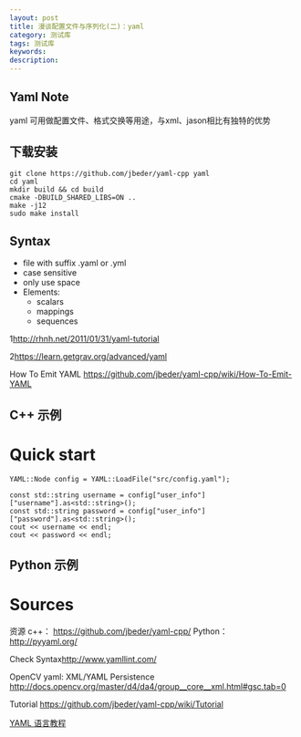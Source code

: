 ```yaml
---
layout: post
title: 漫谈配置文件与序列化(二)：yaml
category: 测试库
tags: 测试库
keywords: 
description: 
---
```


## Yaml Note
yaml 可用做配置文件、格式交换等用途，与xml、jason相比有独特的优势


## 下载安装
```
git clone https://github.com/jbeder/yaml-cpp yaml
cd yaml
mkdir build && cd build
cmake -DBUILD_SHARED_LIBS=ON ..
make -j12
sudo make install
```

## Syntax
* file with suffix .yaml or .yml
* case sensitive
* only use space
* Elements:
	* scalars
	* mappings
	* sequences
	



1<http://rhnh.net/2011/01/31/yaml-tutorial>

2<https://learn.getgrav.org/advanced/yaml>

How To Emit YAML
<https://github.com/jbeder/yaml-cpp/wiki/How-To-Emit-YAML>



## C++ 示例


# Quick start
```
YAML::Node config = YAML::LoadFile("src/config.yaml");

const std::string username = config["user_info"]["username"].as<std::string>();
const std::string password = config["user_info"]["password"].as<std::string>();
cout << username << endl;
cout << password << endl;
```


## Python 示例

# Sources
资源
c++：
	https://github.com/jbeder/yaml-cpp/
Python：
	http://pyyaml.org/

Check Syntax<http://www.yamllint.com/>

OpenCV yaml:
XML/YAML Persistence
<http://docs.opencv.org/master/d4/da4/group__core__xml.html#gsc.tab=0>



Tutorial
<https://github.com/jbeder/yaml-cpp/wiki/Tutorial>

[YAML 语言教程](http://www.ruanyifeng.com/blog/2016/07/yaml.html)





